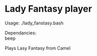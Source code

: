 # Lady Fantasy player

Usage: ./lady_fanstasy.bash  

Dependancies:  
beep

Plays Lasy Fantasy from Camel
